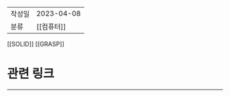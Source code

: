 |               |                       |
|:--------------|:----------------------|
|  작성일          |           2023-04-08  |
|    분류         |          [[컴퓨터]]             |  

[[SOLID]]
[[GRASP]]

# 관련 링크
---